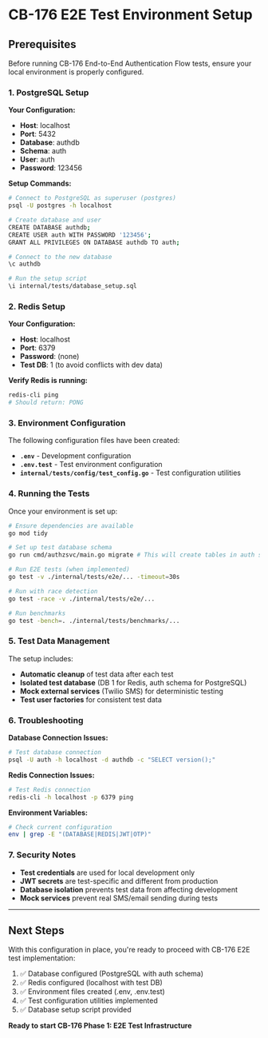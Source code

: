 # CB-176 E2E Test Environment Setup

## Prerequisites

Before running CB-176 End-to-End Authentication Flow tests, ensure your local environment is properly configured.

### 1. PostgreSQL Setup

**Your Configuration:**
- **Host**: localhost
- **Port**: 5432  
- **Database**: authdb
- **Schema**: auth
- **User**: auth
- **Password**: 123456

**Setup Commands:**
```bash
# Connect to PostgreSQL as superuser (postgres)
psql -U postgres -h localhost

# Create database and user
CREATE DATABASE authdb;
CREATE USER auth WITH PASSWORD '123456';
GRANT ALL PRIVILEGES ON DATABASE authdb TO auth;

# Connect to the new database
\c authdb

# Run the setup script
\i internal/tests/database_setup.sql
```

### 2. Redis Setup

**Your Configuration:**
- **Host**: localhost
- **Port**: 6379
- **Password**: (none)
- **Test DB**: 1 (to avoid conflicts with dev data)

**Verify Redis is running:**
```bash
redis-cli ping
# Should return: PONG
```

### 3. Environment Configuration

The following configuration files have been created:

- **`.env`** - Development configuration
- **`.env.test`** - Test environment configuration  
- **`internal/tests/config/test_config.go`** - Test configuration utilities

### 4. Running the Tests

Once your environment is set up:

```bash
# Ensure dependencies are available
go mod tidy

# Set up test database schema
go run cmd/authzsvc/main.go migrate # This will create tables in auth schema

# Run E2E tests (when implemented)
go test -v ./internal/tests/e2e/... -timeout=30s

# Run with race detection
go test -race -v ./internal/tests/e2e/...

# Run benchmarks
go test -bench=. ./internal/tests/benchmarks/...
```

### 5. Test Data Management

The setup includes:

- **Automatic cleanup** of test data after each test
- **Isolated test database** (DB 1 for Redis, auth schema for PostgreSQL)
- **Mock external services** (Twilio SMS) for deterministic testing
- **Test user factories** for consistent test data

### 6. Troubleshooting

**Database Connection Issues:**
```bash
# Test database connection
psql -U auth -h localhost -d authdb -c "SELECT version();"
```

**Redis Connection Issues:**
```bash
# Test Redis connection
redis-cli -h localhost -p 6379 ping
```

**Environment Variables:**
```bash
# Check current configuration
env | grep -E "(DATABASE|REDIS|JWT|OTP)"
```

### 7. Security Notes

- **Test credentials** are used for local development only
- **JWT secrets** are test-specific and different from production
- **Database isolation** prevents test data from affecting development
- **Mock services** prevent real SMS/email sending during tests

---

## Next Steps

With this configuration in place, you're ready to proceed with CB-176 E2E test implementation:

1. ✅ Database configured (PostgreSQL with auth schema)
2. ✅ Redis configured (localhost with test DB)
3. ✅ Environment files created (.env, .env.test)
4. ✅ Test configuration utilities implemented
5. ✅ Database setup script provided

**Ready to start CB-176 Phase 1: E2E Test Infrastructure**